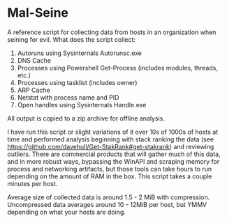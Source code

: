 Mal-Seine
=========

A reference script for collecting data from hosts in an organization when seining for evil.
What does the script collect:
  1. Autoruns using Sysinternals Autorunsc.exe
  2. DNS Cache
  3. Processes using Powershell Get-Process (includes modules, threads, etc.)
  4. Processes using tasklist (includes owner)
  5. ARP Cache
  6. Netstat with process name and PID
  7. Open handles using Sysinternals Handle.exe
  
All output is copied to a zip archive for offline analysis.

I have run this script or slight variations of it over 10s of 1000s of hosts at time and performed analysis beginning
with stack ranking the data (see https://github.com/davehull/Get-StakRank#get-stakrank) and reviewing outliers. There 
are commercial products that will gather much of this data, and in more robust ways, bypassing the WinAPI and scraping
memory for process and networking artifacts, but those tools can take hours to run depending on the amount of RAM in 
the box. This script takes a couple minutes per host.

Average size of collected data is around 1.5 - 2 MiB with compression. Uncompressed data averages around 10 - 12MiB per
host, but YMMV depending on what your hosts are doing.
